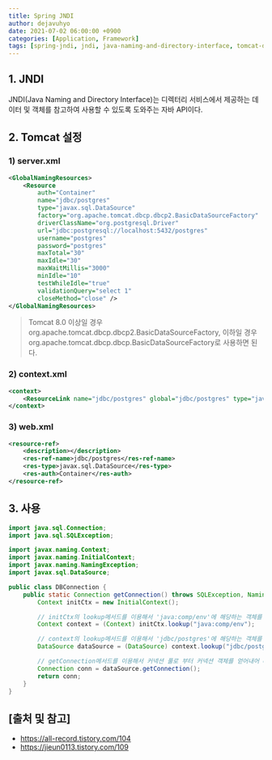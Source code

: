 ```yaml
---
title: Spring JNDI
author: dejavuhyo
date: 2021-07-02 06:00:00 +0900
categories: [Application, Framework]
tags: [spring-jndi, jndi, java-naming-and-directory-interface, tomcat-datasource, 스프링-jndi]
---
```


## 1. JNDI
JNDI(Java Naming and Directory Interface)는 디렉터리 서비스에서 제공하는 데이터 및 객체를 참고하여 사용할 수 있도록 도와주는 자바 API이다.

## 2. Tomcat 설정

### 1) server.xml

```xml
<GlobalNamingResources>
    <Resource
        auth="Container"
        name="jdbc/postgres"
        type="javax.sql.DataSource"
        factory="org.apache.tomcat.dbcp.dbcp2.BasicDataSourceFactory"
        driverClassName="org.postgresql.Driver"
        url="jdbc:postgresql://localhost:5432/postgres"
        username="postgres"
        password="postgres"
        maxTotal="30"
        maxIdle="30"
        maxWaitMillis="3000"
        minIdle="10"
        testWhileIdle="true"
        validationQuery="select 1"
        closeMethod="close" />
</GlobalNamingResources>
```

> Tomcat 8.0 이상일 경우 org.apache.tomcat.dbcp.dbcp2.BasicDataSourceFactory, 이하일 경우 org.apache.tomcat.dbcp.dbcp.BasicDataSourceFactory로 사용하면 된다.

### 2) context.xml

```xml
<context>
    <ResourceLink name="jdbc/postgres" global="jdbc/postgres" type="javax.sql.DataSource" />
</context>
```

### 3) web.xml

```xml
<resource-ref>
    <description></description>
    <res-ref-name>jdbc/postgres</res-ref-name>
    <res-type>javax.sql.DataSource</res-type>
    <res-auth>Container</res-auth>
</resource-ref>
```

## 3. 사용

```java
import java.sql.Connection;
import java.sql.SQLException;

import javax.naming.Context;
import javax.naming.InitialContext;
import javax.naming.NamingException;
import javax.sql.DataSource;

public class DBConnection {
    public static Connection getConnection() throws SQLException, NamingException {
        Context initCtx = new InitialContext();

        // initCtx의 lookup메서드를 이용해서 'java:comp/env'에 해당하는 객체를 찾아서 context에 삽입
        Context context = (Context) initCtx.lookup("java:comp/env");

        // context의 lookup메서드를 이용해서 'jdbc/postgres'에 해당하는 객체를 찾아서 dataSource에 삽입
        DataSource dataSource = (DataSource) context.lookup("jdbc/postgres");

        // getConnection메서드를 이용해서 커넥션 풀로 부터 커넥션 객체를 얻어내어 conn변수에 저장
        Connection conn = dataSource.getConnection();
        return conn;
    }
}
```

## [출처 및 참고]
* <https://all-record.tistory.com/104>
* <https://jieun0113.tistory.com/109>
